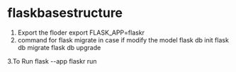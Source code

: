 # flaskbasestructure
1. Export the floder 
  export FLASK_APP=flaskr
2. command for flask migrate in case if modify the model
  flask db init
  flask db migrate 
  flask db upgrade

3.To Run
  flask --app flaskr run
